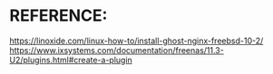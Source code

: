 

# REFERENCE:

<https://linoxide.com/linux-how-to/install-ghost-nginx-freebsd-10-2/>
<https://www.ixsystems.com/documentation/freenas/11.3-U2/plugins.html#create-a-plugin>
